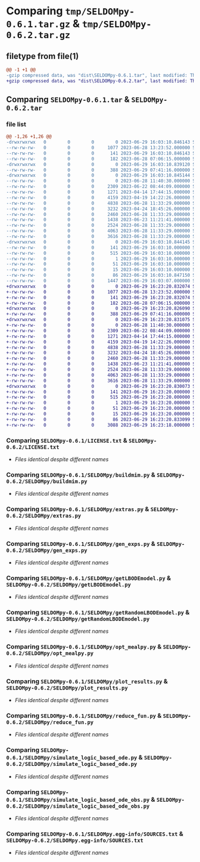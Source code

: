 # Comparing `tmp/SELDOMpy-0.6.1.tar.gz` & `tmp/SELDOMpy-0.6.2.tar.gz`

## filetype from file(1)

```diff
@@ -1 +1 @@
-gzip compressed data, was "dist\SELDOMpy-0.6.1.tar", last modified: Thu Jun 29 16:03:10 2023, max compression
+gzip compressed data, was "dist\SELDOMpy-0.6.2.tar", last modified: Thu Jun 29 16:23:20 2023, max compression
```

## Comparing `SELDOMpy-0.6.1.tar` & `SELDOMpy-0.6.2.tar`

### file list

```diff
@@ -1,26 +1,26 @@
-drwxrwxrwx   0        0        0        0 2023-06-29 16:03:10.846143 SELDOMpy-0.6.1/
--rw-rw-rw-   0        0        0     1077 2023-06-28 13:23:52.000000 SELDOMpy-0.6.1/LICENSE.txt
--rw-rw-rw-   0        0        0      141 2023-06-29 16:03:10.846143 SELDOMpy-0.6.1/PKG-INFO
--rw-rw-rw-   0        0        0      182 2023-06-28 07:06:15.000000 SELDOMpy-0.6.1/README.md
-drwxrwxrwx   0        0        0        0 2023-06-29 16:03:10.839120 SELDOMpy-0.6.1/SELDOMpy/
--rw-rw-rw-   0        0        0      388 2023-06-29 07:41:16.000000 SELDOMpy-0.6.1/SELDOMpy/__init__.py
-drwxrwxrwx   0        0        0        0 2023-06-29 16:03:10.845144 SELDOMpy-0.6.1/SELDOMpy/build/
--rw-rw-rw-   0        0        0        0 2023-06-28 11:40:30.000000 SELDOMpy-0.6.1/SELDOMpy/build/__init__.py
--rw-rw-rw-   0        0        0     2309 2023-06-22 08:44:09.000000 SELDOMpy-0.6.1/SELDOMpy/buildmim.py
--rw-rw-rw-   0        0        0     1271 2023-04-14 17:44:15.000000 SELDOMpy-0.6.1/SELDOMpy/extras.py
--rw-rw-rw-   0        0        0     4159 2023-04-19 14:22:26.000000 SELDOMpy-0.6.1/SELDOMpy/gen_exps.py
--rw-rw-rw-   0        0        0     4838 2023-06-28 11:33:29.000000 SELDOMpy-0.6.1/SELDOMpy/getLBODEmodel.py
--rw-rw-rw-   0        0        0     3232 2023-04-24 18:45:26.000000 SELDOMpy-0.6.1/SELDOMpy/getRandomLBODEmodel.py
--rw-rw-rw-   0        0        0     2460 2023-06-28 11:33:29.000000 SELDOMpy-0.6.1/SELDOMpy/opt_mealpy.py
--rw-rw-rw-   0        0        0     1438 2023-06-23 11:21:41.000000 SELDOMpy-0.6.1/SELDOMpy/plot_results.py
--rw-rw-rw-   0        0        0     2524 2023-06-28 11:33:29.000000 SELDOMpy-0.6.1/SELDOMpy/reduce_fun.py
--rw-rw-rw-   0        0        0     4063 2023-06-28 11:33:29.000000 SELDOMpy-0.6.1/SELDOMpy/simulate_logic_based_ode.py
--rw-rw-rw-   0        0        0     3616 2023-06-28 11:33:29.000000 SELDOMpy-0.6.1/SELDOMpy/simulate_logic_based_ode_obs.py
-drwxrwxrwx   0        0        0        0 2023-06-29 16:03:10.844145 SELDOMpy-0.6.1/SELDOMpy.egg-info/
--rw-rw-rw-   0        0        0      141 2023-06-29 16:03:10.000000 SELDOMpy-0.6.1/SELDOMpy.egg-info/PKG-INFO
--rw-rw-rw-   0        0        0      515 2023-06-29 16:03:10.000000 SELDOMpy-0.6.1/SELDOMpy.egg-info/SOURCES.txt
--rw-rw-rw-   0        0        0        1 2023-06-29 16:03:10.000000 SELDOMpy-0.6.1/SELDOMpy.egg-info/dependency_links.txt
--rw-rw-rw-   0        0        0       51 2023-06-29 16:03:10.000000 SELDOMpy-0.6.1/SELDOMpy.egg-info/requires.txt
--rw-rw-rw-   0        0        0       15 2023-06-29 16:03:10.000000 SELDOMpy-0.6.1/SELDOMpy.egg-info/top_level.txt
--rw-rw-rw-   0        0        0       86 2023-06-29 16:03:10.847150 SELDOMpy-0.6.1/setup.cfg
--rw-rw-rw-   0        0        0     1447 2023-06-29 16:03:07.000000 SELDOMpy-0.6.1/setup.py
+drwxrwxrwx   0        0        0        0 2023-06-29 16:23:20.832074 SELDOMpy-0.6.2/
+-rw-rw-rw-   0        0        0     1077 2023-06-28 13:23:52.000000 SELDOMpy-0.6.2/LICENSE.txt
+-rw-rw-rw-   0        0        0      141 2023-06-29 16:23:20.832074 SELDOMpy-0.6.2/PKG-INFO
+-rw-rw-rw-   0        0        0      182 2023-06-28 07:06:15.000000 SELDOMpy-0.6.2/README.md
+drwxrwxrwx   0        0        0        0 2023-06-29 16:23:20.826090 SELDOMpy-0.6.2/SELDOMpy/
+-rw-rw-rw-   0        0        0      388 2023-06-29 07:41:16.000000 SELDOMpy-0.6.2/SELDOMpy/__init__.py
+drwxrwxrwx   0        0        0        0 2023-06-29 16:23:20.831075 SELDOMpy-0.6.2/SELDOMpy/build/
+-rw-rw-rw-   0        0        0        0 2023-06-28 11:40:30.000000 SELDOMpy-0.6.2/SELDOMpy/build/__init__.py
+-rw-rw-rw-   0        0        0     2309 2023-06-22 08:44:09.000000 SELDOMpy-0.6.2/SELDOMpy/buildmim.py
+-rw-rw-rw-   0        0        0     1271 2023-04-14 17:44:15.000000 SELDOMpy-0.6.2/SELDOMpy/extras.py
+-rw-rw-rw-   0        0        0     4159 2023-04-19 14:22:26.000000 SELDOMpy-0.6.2/SELDOMpy/gen_exps.py
+-rw-rw-rw-   0        0        0     4838 2023-06-28 11:33:29.000000 SELDOMpy-0.6.2/SELDOMpy/getLBODEmodel.py
+-rw-rw-rw-   0        0        0     3232 2023-04-24 18:45:26.000000 SELDOMpy-0.6.2/SELDOMpy/getRandomLBODEmodel.py
+-rw-rw-rw-   0        0        0     2460 2023-06-28 11:33:29.000000 SELDOMpy-0.6.2/SELDOMpy/opt_mealpy.py
+-rw-rw-rw-   0        0        0     1438 2023-06-23 11:21:41.000000 SELDOMpy-0.6.2/SELDOMpy/plot_results.py
+-rw-rw-rw-   0        0        0     2524 2023-06-28 11:33:29.000000 SELDOMpy-0.6.2/SELDOMpy/reduce_fun.py
+-rw-rw-rw-   0        0        0     4063 2023-06-28 11:33:29.000000 SELDOMpy-0.6.2/SELDOMpy/simulate_logic_based_ode.py
+-rw-rw-rw-   0        0        0     3616 2023-06-28 11:33:29.000000 SELDOMpy-0.6.2/SELDOMpy/simulate_logic_based_ode_obs.py
+drwxrwxrwx   0        0        0        0 2023-06-29 16:23:20.830073 SELDOMpy-0.6.2/SELDOMpy.egg-info/
+-rw-rw-rw-   0        0        0      141 2023-06-29 16:23:20.000000 SELDOMpy-0.6.2/SELDOMpy.egg-info/PKG-INFO
+-rw-rw-rw-   0        0        0      515 2023-06-29 16:23:20.000000 SELDOMpy-0.6.2/SELDOMpy.egg-info/SOURCES.txt
+-rw-rw-rw-   0        0        0        1 2023-06-29 16:23:20.000000 SELDOMpy-0.6.2/SELDOMpy.egg-info/dependency_links.txt
+-rw-rw-rw-   0        0        0       51 2023-06-29 16:23:20.000000 SELDOMpy-0.6.2/SELDOMpy.egg-info/requires.txt
+-rw-rw-rw-   0        0        0       15 2023-06-29 16:23:20.000000 SELDOMpy-0.6.2/SELDOMpy.egg-info/top_level.txt
+-rw-rw-rw-   0        0        0       86 2023-06-29 16:23:20.833099 SELDOMpy-0.6.2/setup.cfg
+-rw-rw-rw-   0        0        0     3088 2023-06-29 16:23:18.000000 SELDOMpy-0.6.2/setup.py
```

### Comparing `SELDOMpy-0.6.1/LICENSE.txt` & `SELDOMpy-0.6.2/LICENSE.txt`

 * *Files identical despite different names*

### Comparing `SELDOMpy-0.6.1/SELDOMpy/buildmim.py` & `SELDOMpy-0.6.2/SELDOMpy/buildmim.py`

 * *Files identical despite different names*

### Comparing `SELDOMpy-0.6.1/SELDOMpy/extras.py` & `SELDOMpy-0.6.2/SELDOMpy/extras.py`

 * *Files identical despite different names*

### Comparing `SELDOMpy-0.6.1/SELDOMpy/gen_exps.py` & `SELDOMpy-0.6.2/SELDOMpy/gen_exps.py`

 * *Files identical despite different names*

### Comparing `SELDOMpy-0.6.1/SELDOMpy/getLBODEmodel.py` & `SELDOMpy-0.6.2/SELDOMpy/getLBODEmodel.py`

 * *Files identical despite different names*

### Comparing `SELDOMpy-0.6.1/SELDOMpy/getRandomLBODEmodel.py` & `SELDOMpy-0.6.2/SELDOMpy/getRandomLBODEmodel.py`

 * *Files identical despite different names*

### Comparing `SELDOMpy-0.6.1/SELDOMpy/opt_mealpy.py` & `SELDOMpy-0.6.2/SELDOMpy/opt_mealpy.py`

 * *Files identical despite different names*

### Comparing `SELDOMpy-0.6.1/SELDOMpy/plot_results.py` & `SELDOMpy-0.6.2/SELDOMpy/plot_results.py`

 * *Files identical despite different names*

### Comparing `SELDOMpy-0.6.1/SELDOMpy/reduce_fun.py` & `SELDOMpy-0.6.2/SELDOMpy/reduce_fun.py`

 * *Files identical despite different names*

### Comparing `SELDOMpy-0.6.1/SELDOMpy/simulate_logic_based_ode.py` & `SELDOMpy-0.6.2/SELDOMpy/simulate_logic_based_ode.py`

 * *Files identical despite different names*

### Comparing `SELDOMpy-0.6.1/SELDOMpy/simulate_logic_based_ode_obs.py` & `SELDOMpy-0.6.2/SELDOMpy/simulate_logic_based_ode_obs.py`

 * *Files identical despite different names*

### Comparing `SELDOMpy-0.6.1/SELDOMpy.egg-info/SOURCES.txt` & `SELDOMpy-0.6.2/SELDOMpy.egg-info/SOURCES.txt`

 * *Files identical despite different names*

